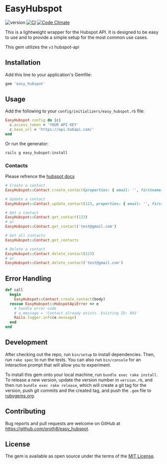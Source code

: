 # EasyHubspot
![version](https://img.shields.io/badge/version-0.1.8-green)
[![CI](https://github.com/oroth8/easy_hubspot/actions/workflows/ci.yml/badge.svg)](https://github.com/oroth8/easy_hubspot/actions/workflows/ci.yml)
[![Code Climate](https://codeclimate.com/github/oroth8/easy_hubspot/badges/gpa.svg)](https://codeclimate.com/github/oroth8/easy_hubspot)

This is a lightweight wrapper for the Hubspot API. It is designed to be easy to use and to provide a simple setup for the most common use cases.

This gem utilizes the `v3` hubspot-api

## Installation

Add this line to your application's Gemfile:

```ruby
gem 'easy_hubspot'
```

## Usage

Add the following to your `config/initializers/easy_hubspot.rb` file:

```ruby
EasyHubspot.config do |c|
  c.access_token = 'YOUR API KEY'
  c.base_url = 'https://api.hubapi.com/'
end
```

Or run the generator:

```bash
rails g easy_hubspot:install
```

### Contacts

Please refrence the [hubspot docs](https://developers.hubspot.com/docs/api/crm/contacts)

```ruby
# Create a contact
EasyHubspot::Contact.create_contact(properties: { email: '', firstname: '', lastname: '' , etc: ''})

# Update a contact
EasyHubspot::Contact.update_contact(123, properties: { email: '', firstname: '', lastname: '' , etc: ''})

# Get a contact
EasyHubspot::Contact.get_contact(123)
# or
EasyHubspot::Contact.get_contact('test@gmail.com')

# Get all contacts
EasyHubspot::Contact.get_contacts

# Delete a contact
EasyHubspot::Contact.delete_contact(123)
# or 
EasyHubspot::Contact.delete_contact('test@gmail.com')
```

## Error Handling

```ruby
def call
  begin
    EasyHubspot::Contact.create_contact(body)
  rescue EasyHubspot::HubspotApiError => e
    # handle error code
    # e.message = 'Contact already exists. Existing ID: 801'
    Rails.logger.info(e.message)
  end
end
```

## Development

After checking out the repo, run `bin/setup` to install dependencies. Then, run `rake spec` to run the tests. You can also run `bin/console` for an interactive prompt that will allow you to experiment.

To install this gem onto your local machine, run `bundle exec rake install`. To release a new version, update the version number in `version.rb`, and then run `bundle exec rake release`, which will create a git tag for the version, push git commits and the created tag, and push the `.gem` file to [rubygems.org](https://rubygems.org).

## Contributing

Bug reports and pull requests are welcome on GitHub at https://github.com/oroth8/easy_hubspot.

## License

The gem is available as open source under the terms of the [MIT License](https://opensource.org/licenses/MIT).
